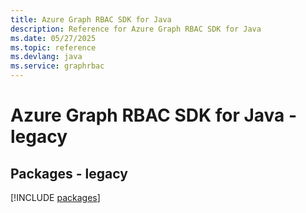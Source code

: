 ```yaml
---
title: Azure Graph RBAC SDK for Java
description: Reference for Azure Graph RBAC SDK for Java
ms.date: 05/27/2025
ms.topic: reference
ms.devlang: java
ms.service: graphrbac
---
```

# Azure Graph RBAC SDK for Java - legacy
## Packages - legacy
[!INCLUDE [packages](graph-rbac-index.md)]